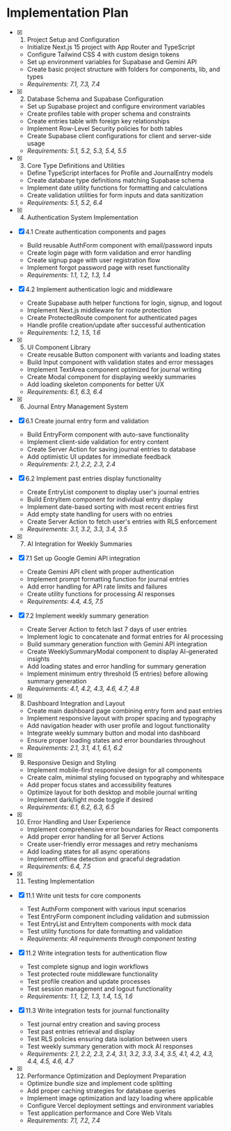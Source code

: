# Implementation Plan

- [x] 1. Project Setup and Configuration

  - Initialize Next.js 15 project with App Router and TypeScript
  - Configure Tailwind CSS 4 with custom design tokens
  - Set up environment variables for Supabase and Gemini API
  - Create basic project structure with folders for components, lib, and types
  - _Requirements: 7.1, 7.3, 7.4_

- [x] 2. Database Schema and Supabase Configuration

  - Set up Supabase project and configure environment variables
  - Create profiles table with proper schema and constraints
  - Create entries table with foreign key relationships
  - Implement Row-Level Security policies for both tables
  - Create Supabase client configurations for client and server-side usage
  - _Requirements: 5.1, 5.2, 5.3, 5.4, 5.5_

- [x] 3. Core Type Definitions and Utilities

  - Define TypeScript interfaces for Profile and JournalEntry models
  - Create database type definitions matching Supabase schema
  - Implement date utility functions for formatting and calculations
  - Create validation utilities for form inputs and data sanitization
  - _Requirements: 5.1, 5.2, 6.4_

- [x] 4. Authentication System Implementation
- [x] 4.1 Create authentication components and pages

  - Build reusable AuthForm component with email/password inputs
  - Create login page with form validation and error handling
  - Create signup page with user registration flow
  - Implement forgot password page with reset functionality
  - _Requirements: 1.1, 1.2, 1.3, 1.4_

- [x] 4.2 Implement authentication logic and middleware

  - Create Supabase auth helper functions for login, signup, and logout
  - Implement Next.js middleware for route protection
  - Create ProtectedRoute component for authenticated pages
  - Handle profile creation/update after successful authentication
  - _Requirements: 1.2, 1.5, 1.6_

- [x] 5. UI Component Library

  - Create reusable Button component with variants and loading states
  - Build Input component with validation states and error messages
  - Implement TextArea component optimized for journal writing
  - Create Modal component for displaying weekly summaries
  - Add loading skeleton components for better UX
  - _Requirements: 6.1, 6.3, 6.4_

- [x] 6. Journal Entry Management System
- [x] 6.1 Create journal entry form and validation

  - Build EntryForm component with auto-save functionality
  - Implement client-side validation for entry content
  - Create Server Action for saving journal entries to database
  - Add optimistic UI updates for immediate feedback
  - _Requirements: 2.1, 2.2, 2.3, 2.4_

- [x] 6.2 Implement past entries display functionality

  - Create EntryList component to display user's journal entries
  - Build EntryItem component for individual entry display
  - Implement date-based sorting with most recent entries first
  - Add empty state handling for users with no entries
  - Create Server Action to fetch user's entries with RLS enforcement
  - _Requirements: 3.1, 3.2, 3.3, 3.4, 3.5_

- [x] 7. AI Integration for Weekly Summaries
- [x] 7.1 Set up Google Gemini API integration

  - Create Gemini API client with proper authentication
  - Implement prompt formatting function for journal entries
  - Add error handling for API rate limits and failures
  - Create utility functions for processing AI responses
  - _Requirements: 4.4, 4.5, 7.5_

- [x] 7.2 Implement weekly summary generation

  - Create Server Action to fetch last 7 days of user entries
  - Implement logic to concatenate and format entries for AI processing
  - Build summary generation function with Gemini API integration
  - Create WeeklySummaryModal component to display AI-generated insights
  - Add loading states and error handling for summary generation
  - Implement minimum entry threshold (5 entries) before allowing summary generation
  - _Requirements: 4.1, 4.2, 4.3, 4.6, 4.7, 4.8_

- [x] 8. Dashboard Integration and Layout

  - Create main dashboard page combining entry form and past entries
  - Implement responsive layout with proper spacing and typography
  - Add navigation header with user profile and logout functionality
  - Integrate weekly summary button and modal into dashboard
  - Ensure proper loading states and error boundaries throughout
  - _Requirements: 2.1, 3.1, 4.1, 6.1, 6.2_

- [x] 9. Responsive Design and Styling

  - Implement mobile-first responsive design for all components
  - Create calm, minimal styling focused on typography and whitespace
  - Add proper focus states and accessibility features
  - Optimize layout for both desktop and mobile journal writing
  - Implement dark/light mode toggle if desired
  - _Requirements: 6.1, 6.2, 6.3, 6.5_

- [x] 10. Error Handling and User Experience

  - Implement comprehensive error boundaries for React components
  - Add proper error handling for all Server Actions
  - Create user-friendly error messages and retry mechanisms
  - Add loading states for all async operations
  - Implement offline detection and graceful degradation
  - _Requirements: 6.4, 7.5_

- [x] 11. Testing Implementation
- [x] 11.1 Write unit tests for core components

  - Test AuthForm component with various input scenarios
  - Test EntryForm component including validation and submission
  - Test EntryList and EntryItem components with mock data
  - Test utility functions for date formatting and validation
  - _Requirements: All requirements through component testing_

- [x] 11.2 Write integration tests for authentication flow

  - Test complete signup and login workflows
  - Test protected route middleware functionality
  - Test profile creation and update processes
  - Test session management and logout functionality
  - _Requirements: 1.1, 1.2, 1.3, 1.4, 1.5, 1.6_

- [x] 11.3 Write integration tests for journal functionality

  - Test journal entry creation and saving process
  - Test past entries retrieval and display
  - Test RLS policies ensuring data isolation between users
  - Test weekly summary generation with mock AI responses
  - _Requirements: 2.1, 2.2, 2.3, 2.4, 3.1, 3.2, 3.3, 3.4, 3.5, 4.1, 4.2, 4.3, 4.4, 4.5, 4.6, 4.7_

- [x] 12. Performance Optimization and Deployment Preparation
  - Optimize bundle size and implement code splitting
  - Add proper caching strategies for database queries
  - Implement image optimization and lazy loading where applicable
  - Configure Vercel deployment settings and environment variables
  - Test application performance and Core Web Vitals
  - _Requirements: 7.1, 7.2, 7.4_
